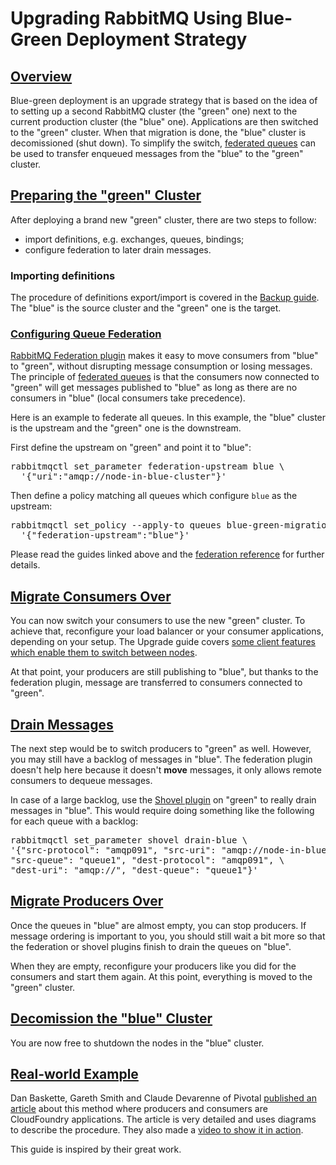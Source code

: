 # Upgrading RabbitMQ Using Blue-Green Deployment Strategy

## <a id="overview" class="anchor" href="#overview">Overview</a>

Blue-green deployment is an upgrade strategy that is based on the idea of to setting up
a second RabbitMQ cluster (the "green" one) next to the current production
cluster (the "blue" one). Applications are then switched to the "green"
cluster. When that migration is done, the "blue" cluster is decomissioned (shut down).
To simplify the switch, [federated queues](https://www.rabbitmq.com/federated-queues.html)
can be used to transfer enqueued messages from the "blue" to the "green" cluster.

## <a id="preparation" class="anchor" href="#preparation">Preparing the "green" Cluster</a>

After deploying a brand new "green" cluster, there are two steps to follow:

 * import definitions, e.g. exchanges, queues, bindings;
 * configure federation to later drain messages.

### Importing definitions

The procedure of definitions export/import is
covered in the [Backup guide](backup.html#definitions-export).
The "blue" is the source cluster and the "green" one is the target.

### <a id="setup-federation" class="anchor" href="#setup-federation">Configuring Queue Federation</a>

[RabbitMQ Federation plugin](/federation.html) makes it easy to move consumers
from "blue" to "green", without disrupting message consumption or losing messages.
The principle of [federated queues](/federated-queues.html) is that the consumers
now connected to "green" will get messages published to "blue" as long as there are
no consumers in "blue" (local consumers take precedence).

Here is an example to federate all queues. In this example, the "blue" cluster
is the upstream and the "green" one is the downstream.

First define the upstream on "green" and point it to "blue":

<pre class="lang-bash">
rabbitmqctl set_parameter federation-upstream blue \
  '{"uri":"amqp://node-in-blue-cluster"}'
</pre>

Then define a policy matching all queues which configure `blue` as the upstream:

<pre class="lang-bash">
rabbitmqctl set_policy --apply-to queues blue-green-migration ".*" \
  '{"federation-upstream":"blue"}'
</pre>

Please read the guides linked above and the
[federation reference](/federation-reference.html) for further details.

## <a id="migrate-consumers" class="anchor" href="#migrate-consumers">Migrate Consumers Over</a>

You can now switch your consumers to use the new "green" cluster. To achieve
that, reconfigure your load balancer or your consumer applications, depending
on your setup. The Upgrade guide covers [some client features which enable
them to switch between nodes](upgrade.html#rabbitmq-restart-handling).

At that point, your producers are still publishing to "blue", but thanks to
the federation plugin, message are transferred to consumers connected to "green".

## <a id="drain-messages" class="anchor" href="#drain-messages">Drain Messages</a>

The next step would be to switch producers to "green" as well. However, you may
still have a backlog of messages in "blue". The federation plugin doesn't help
here because it doesn't **move** messages, it only allows remote consumers to
dequeue messages.

In case of a large backlog, use the [Shovel plugin](/shovel-dynamic.html)
on "green" to really drain messages in "blue". This would require doing something
like the following for each queue with a backlog:

<pre class="lang-bash">
rabbitmqctl set_parameter shovel drain-blue \
'{"src-protocol": "amqp091", "src-uri": "amqp://node-in-blue-cluster", \
"src-queue": "queue1", "dest-protocol": "amqp091", \
"dest-uri": "amqp://", "dest-queue": "queue1"}'
</pre>

## <a id="migrate-producers" class="anchor" href="#migrate-producers">Migrate Producers Over</a>

Once the queues in "blue" are almost empty, you can stop producers. If message
ordering is important to you, you should still wait a bit more so that the
federation or shovel plugins finish to drain the queues on "blue".

When they are empty, reconfigure your producers like you did for the consumers
and start them again. At this point, everything is moved to the "green" cluster.

## <a id="decomission-blue" class="anchor" href="#decomission-blue">Decomission the "blue" Cluster</a>

You are now free to shutdown the nodes in the "blue" cluster.

## <a id="example" class="anchor" href="#example">Real-world Example</a>

Dan Baskette, Gareth Smith and Claude Devarenne of Pivotal
[published an article](https://content.pivotal.io/blog/blue-green-application-deployments-with-rabbitmq)
about this method where producers and consumers are CloudFoundry applications.
The article is very detailed  and uses diagrams to describe the procedure.
They also made a [video to show it in action](https://www.youtube.com/watch?v=S2oO-t-E38c).

This guide is inspired by their great work.
